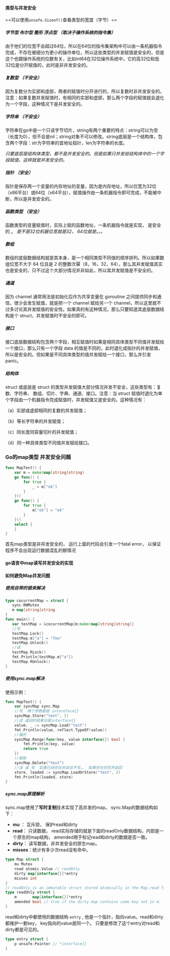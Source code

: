 #### 类型与并发安全

==可以使用`unsafe.Sizeof()`查看类型的宽度（字节）== 

##### 字节型 布尔型 整形 浮点型 （取决于操作系统的指令集）

由于他们的位宽不会超过64位，所以在64位的指令集架构中可以由一条机器指令完成，不存在被细分为更小的操作单位，所以这些类型的并发赋值是安全的，但是这个也跟操作系统的位数有关，比如int64在32位操作系统中，它的高32位和低32位是分开赋值的，此时是非并发安全的。

##### 复数型  （不安全）

因为复数分为实部和虚部，两者的赋值时分开进行的，所以复数时非并发安全的。注意：如果复数并发赋值时，有相同的实部和虚部，那么两个字段的赋值就会退化为一个字段，这种情况下是并发安全的。

##### 字符串  （不安全）

字符串在go中是一个只读字节切片，string有两个重要的特点：string可以为空（长度为0），但不会是nil；string对象不可以修改。string底层是一个结构体，包含两个字段：str为字符串的首地址指针，len为字符串的长度。

*只要底层是结构体类型，都不是并发安全的。但是如果只并发给结构体中的一个字段赋值，这样就是并发安全的。*

##### 指针 （安全）	

指针是保存两一个变量的内存地址的变量，因为是内存地址，所以位宽为32位（x86平台）或64位（x64平台），赋值操作由一条机器指令即可完成，不能被中断，所以是并发安全的。

##### 函数类型 （安全）

函数类型的变量赋值时，实际上赋的函数地址，一条机器指令就是实现， 是安全的 。 *是不是32位机器位宽就是32， 64位就是。。。*

##### 数组

数组的底层数据结构就是其本身，是一个相同类型不同值的顺序排列。所以如果数组位宽不大于 64 位且是 2 的整数次幂（8，16，32，64），那么其并发赋值其实也是安全的，只不过这个大部分情况并非如此，所以其并发赋值是不安全的。

##### 通道

因为 channel 通常用法是初始化后作为共享变量在 goroutine 之间提供同步和通信，很少会发生赋值，就是把一个 channel 赋给另一个 channel，所以这里就不过多讨论其并发赋值的安全性。如果真的有这种情况，那么只要知道其底层数据结构是个 struct，并发赋值时不安全的即可。

##### 接口

接口底层数据结构包含两个字段，相互赋值时如果是相同具体类型不同值并发赋给一个接口，那么只有一个字段 data 的值是不同的，此时退化成指针的并发赋值，所以是安全的。但如果是不同具体类型的值并发赋给一个接口，那么并引发 panic。



##### 结构体

struct 或底层是 struct 的类型并发赋值大部分情况并发不安全，这些类型有：复数、字符串、 数组、切片、字典、通道、接口。注意：当 struct 赋值时退化为单个字段由一个机器指令完成赋值时，并发赋值又是安全的。这种情况有：

（a）实部或虚部相同的复数的并发赋值；

（b）等长字符串的并发赋值；

（c）同长度同容量切片的并发赋值；

（d）同一种具体类型不同值并发赋给接口。



### Go的map类型 并发安全问题

```go
func MapTest() {
	var m = make(map[string]string)
	go func() {
		for true {
			_ = m["ok"]
		}
	}()
	go func() {
		for true {
			m["ok"] = "ok"
		}
	}()
	select {
	}
}
```

首先map类型是非并发安全的， 运行上面的代码会引发一个fatal error， 以保证程序不会出现运行数据混乱的额情况

#### go语言中map读写并发安全的实现

#### 如何避免Map并发问题

##### 使用自带的锁来解决

```go
type cocurrentMap = struct {
   sync.RWMutex
   m map[string]string
}
func main() {
   var testMap = &cocurrentMap{m:make(map[string]string)}
   //写
   testMap.Lock()
   testMap.m["a"] = "foo"
   testMap.Unlock()
   //读
   testMap.RLock()
   fmt.Println(testMap.m["a"])
   testMap.RUnlock()
}
```

##### 使用sync.map解决

使用示例：

```go
func MapTest() {
	var syncMap sync.Map
	//写  两个参数都是 intereface{}
	syncMap.Store("test", 1)
	//读 返回的结果也是interface{}
	value, _ := syncMap.Load("test")
	fmt.Println(value, reflect.TypeOf(value))
	//遍历
	syncMap.Range(func(key, value interface{}) bool {
		fmt.Println(key, value)
		return true
	})
	//刪除
	syncMap.Delete("test") 
	//读 或 写  如果已经存在则读且不写，， 如果存在则写并返回
	store, loaded := syncMap.LoadOrStore("test", 2)
	fmt.Println(loaded, store)
}
```

##### sync.map原理解析

sync.map使用了**写时复制**技术实现了高并发的map。   sync.Map的数据结构如下：

- **mu** ：   互斥锁， 保护read和dirty
- **read**： 只读数据， read实际存储的就是下面的readOnly数据结构，内部是一个原生的map结构， amended用于标记read和dirty的数据是否一致。
- **dirty**： 读写数据，非并发安全的原生map。 
- **misses**：统计有多少次read没有命中。

```go
type Map struct {
	mu Mutex
	read atomic.Value // readOnly
	dirty map[interface{}]*entry
	misses int
} 
// readOnly is an immutable struct stored atomically in the Map.read field.
type readOnly struct {
	m       map[interface{}]*entry
	amended bool // true if the dirty map contains some key not in m.
}
```

read和dirty中都使用的数据结构 `entry` , 他是一个指针，指向value。read和dirty都维护一套key， key指向的value是同一个。 只要是修改了这个entry对read和dirty都是可见的。

```go
type entry struct {
	p unsafe.Pointer // *interface{}
}
```

